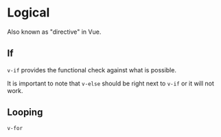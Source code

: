 # Logical

Also known as "directive" in Vue.

## If

`v-if` provides the functional check against what is possible.

It is important to note that `v-else` should be right next to `v-if` or it will not work.

## Looping

`v-for`
